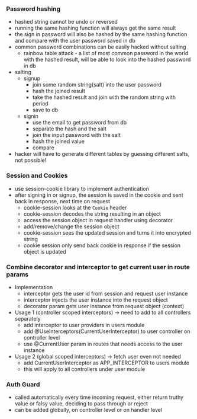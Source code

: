 
### Password hashing
- hashed string cannot be undo or reversed
- running the same hashing function will always get the same result
- the sign in password will also be hashed by the same hashing function and compare with the user password saved in db
- common password combinations can be easily hacked without salting
  - rainbow table attack - a list of most common password in the world with the hashed result, will be able to look into the hashed password in db
- salting
  - signup
    - join some random string(salt) into the user password
    - hash the joined result
    - take the hashed result and join with the random string with period
    - save to db
  - signin
    - use the email to get password from db
    - separate the hash and the salt
    - join the input password with the salt
    - hash the joined value
    - compare
- hacker will have to generate different tables by guessing different salts, not possible!

### Session and Cookies
- use session-cookie library to implement authentication
- after signing in or signup, the session is saved in the cookie and sent back in response, next time on request
  - cookie-session looks at the `Cookie` header
  - cookie-session decodes the string resulting in an object
  - access the session object in request handler using decorator
  - add/remove/change the session object
  - cookie-session sees the updated session and turns it into encrypted string
  - cookie session only send back cookie in response if the session object is updated

### Combine decorator and interceptor to get current user in route params
- Implementation
  - interceptor gets the user id from session and request user instance
  - interceptor injects the user instance into the request object
  - decorator param gets user instance from request object (context)
- Usage 1 (controller scoped interceptors) -> need to add to all controllers separately
  - add interceptor to user providers in users module
  - add @UseInterceptors(CurrentUserInterceptor) to user controller on controller level
  - use @CurrentUser param in routes that needs access to the user instance
- Usage 2 (global scoped interceptors) -> fetch user even not needed
  - add CurrentUserInterceptor as APP_INTERCEPTOR to users module
  - this will apply to all controllers under user module

### Auth Guard
- called automatically every time incoming request, either return truthy value or falsy value, deciding to pass through or reject
- can be added globally, on controller level or on handler level